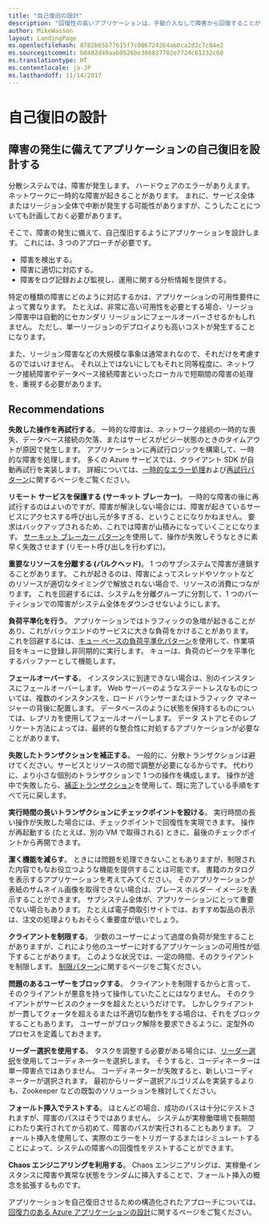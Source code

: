 ```yaml
---
title: "自己復旧の設計"
description: "回復性の高いアプリケーションは、手動介入なしで障害から回復することができます。"
author: MikeWasson
layout: LandingPage
ms.openlocfilehash: 0782b65b77615f7c006724264ab0ca2d2c7c04e2
ms.sourcegitcommit: b0482d49aab0526be386837702e7724c61232c60
ms.translationtype: HT
ms.contentlocale: ja-JP
ms.lasthandoff: 11/14/2017
---
```

# <a name="design-for-self-healing"></a>自己復旧の設計

## <a name="design-your-application-to-be-self-healing-when-failures-occur"></a>障害の発生に備えてアプリケーションの自己復旧を設計する

分散システムでは、障害が発生します。 ハードウェアのエラーがありえます。 ネットワークに一時的な障害が起きることがあります。 まれに、サービス全体またはリージョン全体で中断が発生する可能性がありますが、こうしたことについても計画しておく必要があります。

そこで、障害の発生に備えて、自己復旧するようにアプリケーションを設計します。 これには、3 つのアプローチが必要です。

- 障害を検出する。
- 障害に適切に対応する。
- 障害をログ記録および監視し、運用に関する分析情報を提供する。

特定の種類の障害にどのように対応するかは、アプリケーションの可用性要件によって異なります。 たとえば、非常に高い可用性を必要とする場合、リージョン障害中は自動的にセカンダリ リージョンにフェールオーバーさせるかもしれません。 ただし、単一リージョンのデプロイよりも高いコストが発生することになります。 

また、リージョン障害などの大規模な事象は通常まれなので、それだけを考慮するのではいけません。 それ以上ではないにしてもそれと同等程度に、ネットワーク接続障害やデータベース接続障害といったローカルで短期間の障害の処理を、重視する必要があります。

## <a name="recommendations"></a>Recommendations

**失敗した操作を再試行する**。 一時的な障害は、ネットワーク接続の一時的な喪失、データベース接続の欠落、またはサービスがビジー状態のときのタイムアウトが原因で発生します。 アプリケーションに再試行ロジックを構築して、一時的な障害を処理します。 多くの Azure サービスでは、クライアント SDK が自動再試行を実装します。 詳細については、[一時的なエラー処理][transient-fault-handling]および[再試行パターン][retry]に関するページをご覧ください。

**リモート サービスを保護する (サーキット ブレーカー)**。 一時的な障害の後に再試行するのはよいのですが、障害が解決しない場合には、障害が起きているサービスにアクセスする呼び出し元が多すぎる、ということになりかねません。 要求はバックアップされるため、これでは障害が山積みになっていくことになります。 [サーキット ブレーカー パターン][circuit-breaker]を使用して、操作が失敗しそうなときに素早く失敗させます (リモート呼び出しを行わずに)。  

**重要なリソースを分離する (バルクヘッド)**。 1 つのサブシステムで障害が連鎖することがあります。 これが起きるのは、障害によってスレッドやソケットなどのリソースが適切なタイミングで解放されない場合で、リソースの消費につながります。 これを回避するには、システムを分離グループに分割して、1 つのパーティションでの障害がシステム全体をダウンさせないようにします。  

**負荷平準化を行う**。 アプリケーションではトラフィックの急増が起きることがあり、これがバックエンドのサービスに大きな負荷をかけることがあります。 これを回避するには、[キュー ベースの負荷平準化パターン][load-level]を使用して、作業項目をキューに登録し非同期的に実行します。 キューは、負荷のピークを平準化するバッファーとして機能します。 

**フェールオーバーする**。 インスタンスに到達できない場合は、別のインスタンスにフェールオーバーします。 Web サーバーのようなステートレスなものについては、複数のインスタンスを、ロード バランサーまたはトラフィック マネージャーの背後に配置します。 データベースのように状態を保持するものについては、レプリカを使用してフェールオーバーします。 データ ストアとそのレプリケート方法によっては、最終的な整合性に対処するアプリケーションが必要なことがあります。 

**失敗したトランザクションを補正する**。 一般的に、分散トランザクションは避けてください。サービスとリソースの間で調整が必要になるからです。 代わりに、より小さな個別のトランザクションで 1 つの操作を構成します。 操作が途中で失敗したら、[補正トランザクション][compensating-transactions]を使用して、既に完了している手順をすべて元に戻します。 

**実行時間の長いトランザクションにチェックポイントを設ける**。 実行時間の長い操作が失敗した場合には、チェックポイントで回復性を実現できます。 操作が再起動する (たとえば、別の VM で取得される) ときに、最後のチェックポイントから再開できます。

**潔く機能を減らす**。 ときには問題を処理できないこともありますが、制限された内容でもなお役立つような機能を提供することは可能です。 書籍のカタログを表示するアプリケーションを考えてみてください。 そのアプリケーションが表紙のサムネイル画像を取得できない場合は、プレース ホルダー イメージを表示することができます。 サブシステム全体が、アプリケーションにとって重要でない場合もあります。 たとえば電子商取引サイトでは、おすすめ製品の表示は、注文の処理よりもおそらく重要度が低いでしょう。

**クライアントを制限する**。 少数のユーザーによって過度の負荷が発生することがありますが、これにより他のユーザーに対するアプリケーションの可用性が低下することがあります。 このような状況では、一定の時間、そのクライアントを制限します。 [制限パターン][throttle]に関するページをご覧ください。

**問題のあるユーザーをブロックする**。 クライアントを制限するからと言って、そのクライアントが悪意を持って操作していたことにはなりません。 そのクライアントがサービスのクォータを超えたというだけです。 しかしクライアントが一貫してクォータを超えるまたは不適切な動作をする場合は、それをブロックすることもあります。 ユーザーがブロック解除を要求できるように、定型外のプロセスを定義しておきます。

**リーダー選択を使用する**。 タスクを調整する必要がある場合には、[リーダー選択][leader-election]を使用してコーディネーターを選択します。 そうすると、コーディネーターは単一障害点ではありません。 コーディネーターが失敗すると、新しいコーディネーターが選択されます。 最初からリーダー選択アルゴリズムを実装するよりも、Zookeeper などの既製のソリューションを検討してください。  

**フォールト挿入でテストする**。 ほとんどの場合、成功のパスは十分にテストされますが、障害のパスはそうではありません。 システムが実稼働環境で長期間にわたり実行されてから初めて、障害のパスが実行されることもあります。 フォールト挿入を使用して、実際のエラーをトリガーするまたはシミュレートすることによって、システムの障害への回復性をテストすることができます。 

**Chaos エンジニアリングを利用する**。 Chaos エンジニアリングは、実稼働インスタンスに障害や異常な状態をランダムに挿入することで、フォールト挿入の概念を拡張するものです。 

アプリケーションを自己復旧させるための構造化されたアプローチについては、[回復力のある Azure アプリケーションの設計][resiliency-overview]に関するページをご覧ください。  

[circuit-breaker]: ../../patterns/circuit-breaker.md
[compensating-transactions]: ../../patterns/compensating-transaction.md
[leader-election]: ../../patterns/leader-election.md
[load-level]: ../../patterns/queue-based-load-leveling.md
[resiliency-overview]: ../../resiliency/index.md
[retry]: ../../patterns/retry.md
[throttle]: ../../patterns/throttling.md
[transient-fault-handling]: ../../best-practices/transient-faults.md

